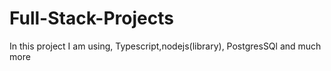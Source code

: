 # Full-Stack-Projects
In this project I am using, Typescript,nodejs(library), PostgresSQl  and much more
